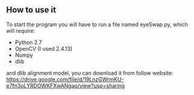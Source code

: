 #   #

## How to use it ##
To start the program you will have to run a file named eyeSwap.py, which will require:
  * Python 2.7
  * OpenCV (I used 2.4.13)
  * Numpy
  * dlib

and dlib alignment model, you can download it from follow website:
https://drive.google.com/file/d/19LnzGWrmKU-e7fn3oLYRDOWKFXwANgao/view?usp=sharing